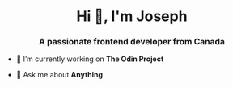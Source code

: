 <h1 align="center">Hi 👋, I'm Joseph</h1>
<h3 align="center">A passionate frontend developer from Canada</h3>

- 🔭 I’m currently working on **The Odin Project**

- 💬 Ask me about **Anything**


<p align="left">
</p>
